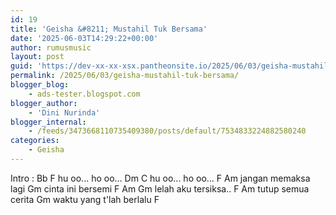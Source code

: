```yaml
---
id: 19
title: 'Geisha &#8211; Mustahil Tuk Bersama'
date: '2025-06-03T14:29:22+00:00'
author: rumusmusic
layout: post
guid: 'https://dev-xx-xx-xsx.pantheonsite.io/2025/06/03/geisha-mustahil-tuk-bersama/'
permalink: /2025/06/03/geisha-mustahil-tuk-bersama/
blogger_blog:
    - ads-tester.blogspot.com
blogger_author:
    - 'Dini Nurinda'
blogger_internal:
    - /feeds/3473668110735409380/posts/default/7534833224882580240
categories:
    - Geisha
---
```


Intro : Bb F hu oo... ho oo... Dm C hu oo... ho oo... F Am jangan memaksa lagi Gm cinta ini bersemi F Am Gm lelah aku tersiksa.. F Am tutup semua cerita Gm waktu yang t'lah berlalu F